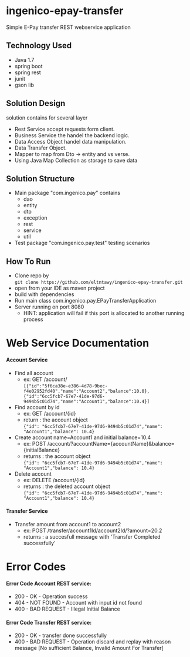 # ingenico-epay-transfer
Simple E-Pay transfer REST webservice application

Technology Used
--
- Java 1.7
- spring boot
- spring rest
- junit
- gson lib

Solution Design
--
solution contains for several layer
- Rest Service accept requests form client.
- Business Service the handel the backend logic.
- Data Access Object handel data manipulation.
- Data Transfer Object.
- Mapper to map from Dto -> entity and vs verse.
- Using Java Map Collection as storage to save data


Solution Structure
--
- Main package "com.ingenico.pay" contains
    * dao
    * entity
    * dto
    * exception
    * rest
    * service
    * util
- Test package "com.ingenico.pay.test" testing scenarios 

How To Run
--
- Clone repo by <br/>
`git clone https://github.com/eltntawy/ingenico-epay-transfer.git`
- open from your IDE as maven project
- build with dependencies
- Run main class com.ingenico.pay.EPayTransferApplication
- Server running on port 8080 
    * HINT: application will fail if this port is allocated to another running process
    
Web Service Documentation
==

#### Account Service
- Find all account
   - ex: GET /account/
   <br/>`[{"id":"5f6ca38e-e386-4d78-9bec-f4e02952fd40","name":"Account2","balance":10.0},{"id":"6cc5fcb7-67e7-41de-97d6-9494b5c01d74","name":"Account1","balance":10.4}]`
- Find account by id
   - ex: GET /account/{id} 
   - return : the account object
   <br/>`{"id": "6cc5fcb7-67e7-41de-97d6-9494b5c01d74","name": "Account1","balance": 10.4}`
- Create account name=Account1 and initial balance=10.4 
   - ex: POST /account/?accountName={accountName}&balance={initialBalance} 
   - returns : the account object
   <br/>`{"id": "6cc5fcb7-67e7-41de-97d6-9494b5c01d74","name": "Account1","balance": 10.4}`
- Delete account
   - ex: DELETE /account/{id}
   - returns : the deleted account object
   <br/>`{"id": "6cc5fcb7-67e7-41de-97d6-9494b5c01d74","name": "Account1","balance": 10.4}`
   
#### Transfer Service
- Transfer amount from account1 to account2
   - ex: POST /transfer/account1Id/account2Id/?amount=20.2
   - returns : a succesfull message with 'Transfer Completed successfully'
   
Error Codes
==
#### Error Code Account REST service:
- 200 - OK           - Operation success
- 404 - NOT FOUND    - Account with input id not found
- 400 - BAD REQUEST  - Illegal Initial Balance

#### Error Code Transfer REST service:
- 200 - OK           - transfer done successfully
- 400 - BAD REQUEST  - Operation discard and replay with reason message [No sufficient Balance, Invalid Amount For Transfer]
